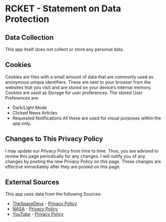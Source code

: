# RCKET - Statement on Data Protection
## Data Collection
This app itself does not collect or store any personal data.

## Cookies
Cookies are files with a small amount of data that are commonly used as anonymous unique identifiers. These are sent to your browser from the websites that you visit and are stored on your device’s internal memory. Cookies are used as Storage for user preferences.
The stored User Preferences are: 
- Dark/Light Mode
- Clicked News Articles
- Requested Notifications
All these are used for visual purposes within the app only.

## Changes to This Privacy Policy
I may update our Privacy Policy from time to time. Thus, you are advised to review this page periodically for any changes. I will notify you of any changes by posting the new Privacy Policy on this page. These changes are effective immediately after they are posted on this page. 

## External Sources
This app uses data from the following Sources:
- [TheSpaceDevs](https://thespacedevs.com/) - [Privacy Policy](https://thespacedevs.com/privacy)
- [NASA](https://api.nasa.gov/) - [Privacy Policy](https://www.nasa.gov/about/highlights/HP_Privacy.html)
- [YouTube](https://www.youtube.com/) - [Privacy Policy](https://policies.google.com/privacy)
